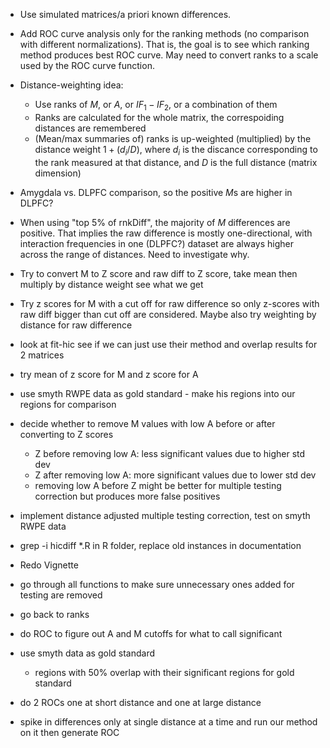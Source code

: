+ Use simulated matrices/a priori known differences.

+ Add ROC curve analysis only for the ranking methods (no comparison with different normalizations). That is, the goal is to see which ranking method produces best ROC curve. May need to convert ranks to a scale used by the ROC curve function.

+ Distance-weighting idea:  
    + Use ranks of $M$, or $A$, or $IF_1 - IF_2$, or a combination of them
    + Ranks are calculated for the whole matrix, the correspoiding distances are remembered
    + (Mean/max summaries of) ranks is up-weighted (multiplied) by the distance weight $1 + (d_i/D)$, where $d_i$ is the discance corresponding to the rank measured at that distance, and $D$ is the full distance (matrix dimension)


- Amygdala vs. DLPFC comparison, so the positive $M$s are higher in DLPFC? 

- When using "top 5% of rnkDiff", the majority of $M$ differences are positive. That implies the raw difference is mostly one-directional, with interaction frequencies in one (DLPFC?) dataset are always higher across the range of distances. Need to investigate why.


+ Try to convert M to Z score and raw diff to Z score, take mean then multiply by distance weight see what we get

+ Try z scores for M with a cut off for raw difference so only z-scores with raw diff bigger than cut off are considered. Maybe also try weighting by distance for raw difference

- look at fit-hic see if we can just use their method and overlap results for 2 matrices

- try mean of z score for M and z score for A

- use smyth RWPE data as gold standard - make his regions into our regions for comparison

- decide whether to remove M values with low A before or after converting to Z scores
  - Z before removing low A: less significant values due to higher std dev
  - Z after removing low A: more significant values due to lower std dev
  - removing low A before Z might be better for multiple testing correction but produces more false positives

- implement distance adjusted multiple testing correction, test on smyth RWPE data


- grep -i hicdiff *.R in R folder, replace old instances in documentation
- Redo Vignette
- go through all functions to make sure unnecessary ones added for testing are removed


- go back to ranks
- do ROC to figure out A and M cutoffs for what to call significant
- use smyth data as gold standard
  - regions with 50% overlap with their significant regions for gold standard
  
  
- do 2 ROCs one at short distance and one at large distance
- spike in differences only at single distance at a time and run our method on it then generate ROC

